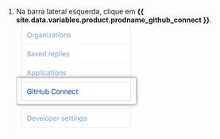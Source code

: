 1. Na barra lateral esquerda, clique em **{{ site.data.variables.product.prodname_github_connect }}**. ![Aba do GitHub Connect na barra lateral de configurações do usuário](/assets/images/help/settings/github-connect-tab-user-settings.png)
